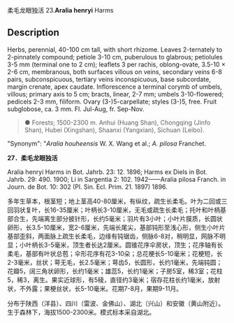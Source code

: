 柔毛龙眼独活
23.**Aralia henryi** Harms

## Description
Herbs, perennial, 40-100 cm tall, with short rhizome. Leaves 2-ternately to 2-pinnately compound; petiole 3-10 cm, puberulous to glabrous; petiolules 3-5 mm (terminal one to 2 cm); leaflets 3 per rachis, oblong-ovate, 3.5-10 × 2-6 cm, membranous, both surfaces villous on veins, secondary veins 6-8 pairs, subconspicuous, tertiary veins inconspicuous, base subcordate, margin crenate, apex caudate. Inflorescence a terminal corymb of umbels, villous; primary axis to 5 cm; bracts, linear, 2-7 mm; umbels 3-10-flowered; pedicels 2-3 mm, filiform. Ovary (3-)5-carpellate; styles (3-)5, free. Fruit subglobose, ca. 3 mm. Fl. Jul-Aug, fr. Sep-Nov.


> ● Forests; 1500-2300 m. Anhui (Huang Shan), Chongqing (Jinfo Shan), Hubei (Xingshan), Shaanxi (Yangxian), Sichuan (Leibo).

  "Synonym": "*Aralia houheensis* W. X. Wang et al.; *A. pilosa* Franchet.

**27．柔毛龙眼独活**

Aralia henryi Harms in Bot. Jahrb. 23: 12. 1896; Harms ex Diels in Bot. Jahrb. 29: 490. 1900; Li in Sargentia 2: 102. 1942——Aralia pilosa Franch. in Journ. de Bot. 10: 302 (Pl. Sin. Ecl. Prim. 21. 1897) 1896.

多年生草本，根茎短；地上茎高40-80厘米，有纵纹，疏生长柔毛。叶为二回或三回羽状复叶，长16-35厘米；叶柄长3-10厘米，无毛或疏生长柔毛；托叶和叶柄基部合生，先端离生部分披针形，长约5毫米；羽片有3小叶；小叶片膜质，长圆状卵形，长3.5-10厘米，宽2-6厘米，先端长尾尖，基部钝形至浅心形，侧生小叶片基部歪斜，两面脉上疏生长柔毛，边缘有钝锯齿，侧脉6-8对，稍明显，网脉不明显；小叶柄长3-5毫米，顶生者长达2厘米。圆锥花序伞房状，顶生；花序轴有长柔毛，基部有叶状总苞；伞形花序有花3-10朵；总花梗长5-10毫米；花梗短，长2-3毫米，丝状；萼无毛，长2.5毫米；萼齿5，长圆形，长约1毫米，先端钝圆；花瓣5，阔三角状卵形，长约1毫米；雄蕊5，长约1毫米；子房5室，稀3室；花柱5，稀3，离生。果实近球形，有5稜，直径约3毫米；宿存花柱长约1毫米，放射状，不外露；果梗丝状，长5-10毫米。花期7-8月，果期9-11月。

分布于陕西（洋县）、四川（雷波、金佛山）、湖北（兴山）和安徽（黄山附近）。生于森林下，海拔1500-2300米。模式标本采自湖北。
